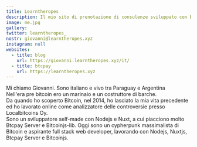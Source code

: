 ```yaml
---
title: Learntheropes
description: Il mio sito di prenotazione di consulenze sviluppato con Btcpay e Nuxt
image: me.jpg
gallery:
twitter: learntheropes_
nostr: giovanni@learntheropes.xyz
instagram: null
websites:
  - title: blog
    url: https://giovanni.learntheropes.xyz/it/
  - title: btcpay
    url: https://learntheropes.xyz
---
```

Mi chiamo Giovanni. Sono italiano e vivo tra Paraguay e Argentina  
Nell'era pre bitcoin ero un marinaio e un costruttore di barche.  
Da quando ho scoperto Bitcoin, nel 2014, ho lasciato la mia vita precedente ed ho lavorato online come analizzatore delle controversie presso Localbitcoins Oy.  
Sono un sviluppatore self-made con Nodejs e Nuxt, a cui piacciono molto Btcpay Server e Bitcoinjs-lib.
Oggi sono un cypherpunk massimalista di Bitcoin e aspirante full stack web developer, lavorando con Nodejs, Nuxtjs, Btcpay Server e Bitcoinjs.  
